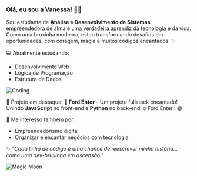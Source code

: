 ### Olá, eu sou a Vanessa! 👋✨

Sou estudante de **Análise e Desenvolvimento de Sistemas**, empreendedora de alma e uma verdadeira aprendiz da tecnologia e da vida. Como uma bruxinha moderna, estou transformando desafios em oportunidades, com coragem, magia e muitos códigos encantados! ✨

💻 Atualmente estudando:
- Desenvolvimento Web
- Lógica de Programação
- Estrutura de Dados





![Coding](https://media.giphy.com/media/LmNwrBhejkK9EFP504/giphy.gif)

🚀 Projeto em destaque:
**🔧 Ford Enter** – Um projeto fullstack encantado!  
Unindo **JavaScript** no front-end e **Python** no back-end, o Ford Enter ! 😄

🌱 Me interesso também por:
- Empreendedorismo digital
- Organizar e encantar negócios com tecnologia


✨ *"Cada linha de código é uma chance de reescrever minha história... como uma dev-bruxinha em ascensão."*

![Magic Moon](https://media.giphy.com/media/v1.Y2lkPTc5MGI3NjExeTVhbGFwaGpwc3FvdGR4MGoybzlyZjE4amZjNnltZGN5M3U4OGZ2YyZlcD12MV9naWZzX3NlYXJjaCZjdD1n/l3vRfNA1p0rvhMSvS/giphy.gif)
